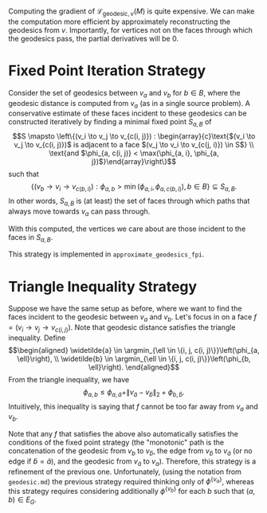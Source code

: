 Computing the gradient of $\mathcal{L}_{\text{geodesic}, v}(M)$ is quite expensive. We can make the computation more efficient by approximately reconstructing the geodesics from $v$. Importantly, for vertices not on the faces through which the geodesics pass, the partial derivatives will be $0$.

# Fixed Point Iteration Strategy

Consider the set of geodesics between $v_a$ and $v_b$ for $b \in B$, where the geodesic distance is computed from $v_a$ (as in a single source problem). A conservative estimate of these faces incident to these geodesics can be constructed iteratively by finding a minimal fixed point $S_{a, B}$ of $$S \mapsto \left\{(v_i \to v_j \to v_{c(i, j)}) : \begin{array}{c}\text{$(v_i \to v_j \to v_{c(i, j)})$ is adjacent to a face $(v_j \to v_i \to v_{c(j, i)}) \in S$} \\ \text{and $\phi_{a, c(i, j)} < \max(\phi_{a, i}, \phi_{a, j})$}\end{array}\right\}$$ such that $$\{(v_b \to v_i \to v_{c(b, i)}) : \phi_{a, b} > \min(\phi_{a, i}, \phi_{a, c(b, i)}), b \in B\} \subseteq S_{a, B}.$$ In other words, $S_{a, B}$ is (at least) the set of faces through which paths that always move towards $v_a$ can pass through.

With this computed, the vertices we care about are those incident to the faces in $S_{a, B}$.

This strategy is implemented in `approximate_geodesics_fpi`.

# Triangle Inequality Strategy

Suppose we have the same setup as before, where we want to find the faces incident to the geodesic between $v_a$ and $v_b$. Let's focus in on a face $f = (v_i \to v_j \to v_{c(i, j)})$. Note that geodesic distance satisfies the triangle inequality. Define $$\begin{aligned}
    \widetilde{a} \in \argmin_{\ell \in \{i, j, c(i, j)\}}\left(\phi_{a, \ell}\right), \\
    \widetilde{b} \in \argmin_{\ell \in \{i, j, c(i, j)\}}\left(\phi_{b, \ell}\right).
\end{aligned}$$ From the triangle inequality, we have $$\phi_{a, b} \le \phi_{a, \widetilde{a}} + \|v_{\widetilde{a}} - v_{\widetilde{b}}\|_2 + \phi_{b, \widetilde{b}}.$$ Intuitively, this inequality is saying that $f$ cannot be too far away from $v_a$ and $v_b$.

Note that any $f$ that satisfies the above also automatically satisfies the conditions of the fixed point strategy (the "monotonic" path is the concatenation of the geodesic from $v_b$ to $v_{\widetilde{b}}$, the edge from $v_{\widetilde{b}}$ to $v_{\widetilde{a}}$ (or no edge if $\widetilde{b} = \widetilde{a}$), and the geodesic from $v_{\widetilde{a}}$ to $v_a$). Therefore, this strategy is a refinement of the previous one. Unfortunately, (using the notation from `geodesic.md`) the previous strategy required thinking only of $\phi^{\{v_a\}}$, whereas this strategy requires considering additionally $\phi^{\{v_b\}}$ for each $b$ such that $(a, b) \in E_G$.
